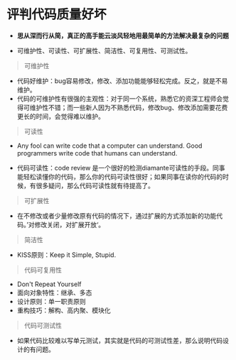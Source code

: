# 评判代码质量好坏

- **思从深而行从简，真正的高手能云淡风轻地用最简单的方法解决最复杂的问题**

- 可维护性、可读性、可扩展性、简洁性、可复用性、可测试性。

> 可维护性

- 代码好维护：bug容易修改，修改、添加功能能够轻松完成。反之，就是不易维护。
- 代码的可维护性有很强的主观性：对于同一个系统，熟悉它的资深工程师会觉得可维护性不错；而一些新人因为不熟悉代码，修改bug、修改添加需要花费更长的时间，会觉得难以维护。

> 可读性

- Any fool can write code that a computer can understand. Good programmers write code that humans can understand.

- 代码可读性：code review 是一个很好的检测diamante可读性的手段。同事能轻松读懂你的代码，那么你的代码可读性很好；如果同事在读你的代码的时候，有很多疑问，那么代码可读性就有待提高了。

> 可扩展性

- 在不修改或者少量修改原有代码的情况下，通过扩展的方式添加新的功能代码。’对修改关闭，对扩展开放‘。

> 简洁性

- KISS原则：Keep it Simple, Stupid.

> 代码可复用性

- Don't Repeat Yourself
- 面向对象特性：继承、多态
- 设计原则：单一职责原则
- 重构技巧：解构、高内聚、模块化

> 代码可测试性

- 如果代码比较难以写单元测试，其实就是代码的可测试性差，那么说明代码设计的有问题。

